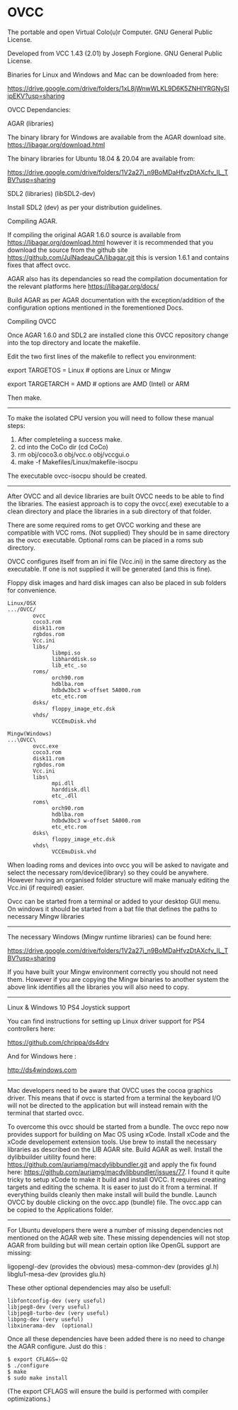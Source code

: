 # OVCC

The portable and open Virtual Colo(u)r Computer. GNU General Public License.

Developed from VCC 1.43 (2.01) by Joseph Forgione. GNU General Public License.

Binaries for Linux and Windows and Mac can be downloaded from here:

https://drive.google.com/drive/folders/1xL8jWnwWLKL9D6K5ZNHIYRGNySIipEKV?usp=sharing

OVCC Dependancies:

AGAR (libraries)

The binary library for Windows are available from the AGAR download site. https://libagar.org/download.html

The binary libraries for Ubuntu 18.04 & 20.04 are available from:

https://drive.google.com/drive/folders/1V2a27j_n9BoMDaHfvzDtAXcfv_IL_TBV?usp=sharing

SDL2 (libraries) (libSDL2-dev)

Install SDL2 (dev) as per your distribution guidelines.

Compiling AGAR.

If compiling the original AGAR 1.6.0 source is available from https://libagar.org/download.html
however it is recommended that you download the source from the github site https://github.com/JulNadeauCA/libagar.git
this is version 1.6.1 and contains fixes that affect ovcc.

AGAR also has its dependancies so read the compilation documentation for the relevant platforms here https://libagar.org/docs/

Build AGAR as per AGAR documentation with the exception/addition of the configuration options mentioned in the forementioned Docs.

Compiling OVCC

Once AGAR 1.6.0 and SDL2 are installed clone this OVCC repository change into the top directory and locate the makefile.
  
Edit the two first lines of the makefile to reflect you environment:
  
export TARGETOS = Linux  # options are Linux or Mingw

export TARGETARCH = AMD  # options are AMD (Intel) or ARM

Then make.

------------

To make the isolated CPU version you will need to follow these manual steps:

1. After completeling a success make.
2. cd into the CoCo dir (cd CoCo)
3. rm obj/coco3.o obj/vcc.o obj/vccgui.o
4. make -f Makefiles/Linux/makefile-isocpu

The executable ovcc-isocpu should be created.

------------

After OVCC and all device libraries are built OVCC needs to be able to find the libraries.  The easiest approach is to copy the ovcc(.exe) executable to a clean directory and place the libraries in a sub directory of that folder.

There are some required roms to get OVCC working and these are compatible with VCC roms. (Not supplied)  They should be in same directory as the ovcc executable.  Optional roms can be placed in a roms sub directory.

OVCC configures itself from an ini file (Vcc.ini) in the same directory as the executable. If one is not supplied it will be generated (and this is fine).

Floppy disk images and hard disk images can also be placed in sub folders for convenience.
```
Linux/OSX
.../OVCC/
        ovcc
        coco3.rom
        disk11.rom
        rgbdos.rom
        Vcc.ini
        libs/
              libmpi.so
              libharddisk.so
              lib_etc_.so
        roms/
              orch90.rom
              hdblba.rom
              hdbdw3bc3 w-offset 5A000.rom
              etc_etc.rom
        dsks/
              floppy_image_etc.dsk
        vhds/
              VCCEmuDisk.vhd
```
```
Mingw(Windows)
...\OVCC\
        ovcc.exe
        coco3.rom
        disk11.rom
        rgbdos.rom
        Vcc.ini
        libs\
              mpi.dll
              harddisk.dll
              etc_.dll
        roms\
              orch90.rom
              hdblba.rom
              hdbdw3bc3 w-offset 5A000.rom
              etc_etc.rom
        dsks\
              floppy_image_etc.dsk
        vhds\
              VCCEmuDisk.vhd
```
When loading roms and devices into ovcc you will be asked to navigate and select the necessary rom/device(library) so they could be anywhere. However having an organised folder structure will make manualy editing the Vcc.ini (if required) easier.

Ovcc can be started from a terminal or added to your desktop GUI menu. On windows it should be started from a bat file that defines the paths to necessary Mingw libraries

------------

The necessary Windows (Mingw runtime libraries) can be found here:

https://drive.google.com/drive/folders/1V2a27j_n9BoMDaHfvzDtAXcfv_IL_TBV?usp=sharing

If you have built your Mingw environment correctly you should not need them.  However if you are copying the Mingw binaries to another system the above link identifies all the libraries you will also need to copy.

------------

Linux & Windows 10 PS4 Joystick support

You can find instructions for setting up Linux driver support for PS4 controllers here:

https://github.com/chrippa/ds4drv

And for Windows here :

http://ds4windows.com

------------

Mac developers need to be aware that OVCC uses the cocoa graphics driver.  This means that if ovcc is started from a terminal the keyboard I/O will not be directed to the application but will instead remain with the terminal that started ovcc.

To overcome this ovcc should be started from a bundle.  The ovcc repo now provides support for building on Mac OS using xCode. Install xCode and the xCode developement extension tools.  Use brew to install the necessary libraries as described on the LIB AGAR site. Build AGAR as well.  Install the dylibbuilder uitility found here: https://github.com/auriamg/macdylibbundler.git and apply the fix found here: https://github.com/auriamg/macdylibbundler/issues/77.  I found it quite tricky to setup xCode to make it build and install OVCC.  It requires creating targets and editing the schema.  It is easer to just do it from a terminal.  If everything builds cleanly then make install will build the bundle.  Launch OVCC by double clicking on the ovcc.app (bundle) file.  The ovcc.app can be copied to the Applications folder.

------------

For Ubuntu developers there were a number of missing dependencies not mentioned on the AGAR web site.  These missing dependencies will not stop AGAR from building but will mean certain option like OpenGL support are
missing:

ligopengl-dev (provides the obvious)
mesa-common-dev (provides gl.h)
libglu1-mesa-dev (provides glu.h)

These other optional dependencies may also be usefull:

```libfreetype6-dev (very useful)
libfontconfig-dev (very useful)
libjpeg8-dev (very useful)
libjpeg8-turbo-dev (very useful)
libpng-dev (very useful)
libxinerama-dev  (optional)
```

Once all these dependencies have been added there is no need to change the AGAR configure. Just do this :

```$ cd libagar
$ export CFLAGS=-O2
$ ./configure
$ make
$ sudo make install
```

(The export CFLAGS will ensure the build is performed with compiler optimizations.)
